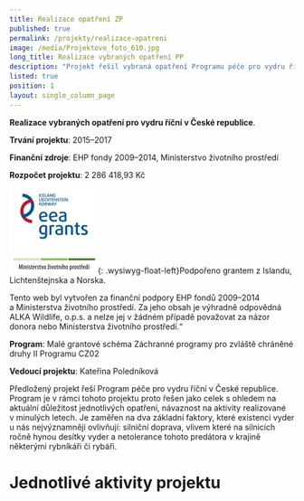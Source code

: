 ```yaml
---
title: Realizace opatření ZP
published: true
permalink: /projekty/realizace-opatreni
image: /media/Projektove_foto_610.jpg
long_title: Realizace vybraných opatření PP
description: "Projekt řešil vybraná opatření Programu péče pro vydru říční v\_České republice v letech 2017 – 2020, finanční zdroje: EHP fondy"
listed: true
position: 1
layout: single_column_page
---
```

**Realizace vybraných opatření pro vydru říční v České republice**.

**Trvání projektu**: 2015–2017

**Finanční zdroje**: EHP fondy 2009–2014, Ministerstvo životního
prostředí

**Rozpočet projektu**: 2 286 418,93 Kč

![](/media/loga_mgs_stojato_mm.jpg){: .wysiwyg-float-left}Podpořeno
grantem z Islandu, Lichtenštejnska a Norska.

Tento web byl vytvořen za finanční podpory EHP fondů 2009–2014
a Ministerstva životního prostředí. Za jeho obsah je výhradně odpovědná
ALKA Wildlife, o.p.s. a nelze jej v žádném případě považovat za názor
donora nebo Ministerstva životního prostředí.“

<div class="clearfix"></div>

**Program**: Malé grantové schéma Záchranné programy pro zvláště
chráněné druhy II Programu CZ02

**Vedoucí projektu**: Kateřina Poledníková

Předložený projekt řeší Program péče pro vydru říční v České republice.
Program je v rámci tohoto projektu proto řešen jako celek s ohledem na
aktuální důležitost jednotlivých opatření, návaznost na aktivity
realizované v minulých letech. Je zaměřen na dva základní faktory, které
existenci vyder u nás nejvýznamněji ovlivňují: silniční doprava, vlivem
které na silnicích ročně hynou desítky vyder a netolerance tohoto
predátora v krajině některými rybníkáři či rybáři.

# Jednotlivé aktivity projektu
